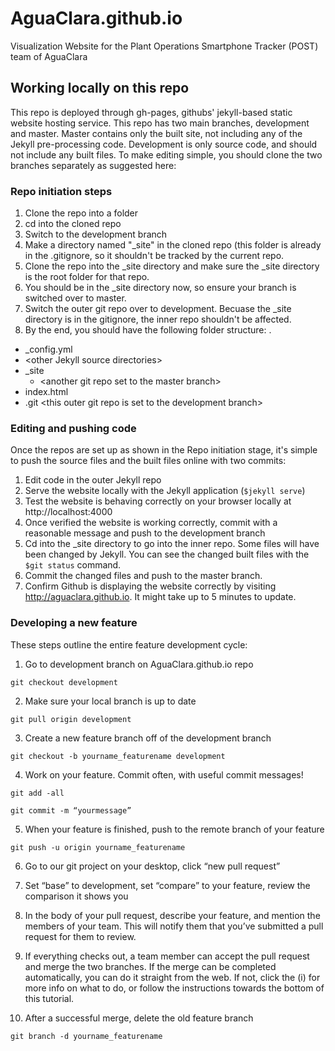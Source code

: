 # AguaClara.github.io
Visualization Website for the Plant Operations Smartphone Tracker (POST) team of AguaClara

## Working locally on this repo
This repo is deployed through gh-pages, githubs' jekyll-based static website hosting service. This repo has two main branches, development and master. Master contains only the built site, not including any of the Jekyll pre-processing code. Development is only source code, and should not include any built files. To make editing simple, you should clone the two branches separately as suggested here:

### Repo initiation steps

1. Clone the repo into a folder
2. cd into the cloned repo
3. Switch to the development branch
4. Make a directory named "_site" in the cloned repo (this folder is already in the .gitignore, so it shouldn't be tracked by the current repo.
5. Clone the repo into the _site directory and make sure the _site directory is the root folder for that repo. 
6. You should be in the _site directory now, so ensure your branch is switched over to master. 
7. Switch the outer git repo over to development. Becuase the _site directory is in the gitignore, the inner repo shouldn't be affected. 
8. By the end, you should have the following folder structure: 
.
- _config.yml
- \<other Jekyll source directories>
- _site  
   - \<another git repo set to the master branch>  
- index.html
- .git \<this outer git repo is set to the development branch>

### Editing and pushing code
Once the repos are set up as shown in the Repo initiation stage, it's simple to push the source files and the built files online with two commits:

1. Edit code in the outer Jekyll repo 
2. Serve the website locally with the Jekyll application (`$jekyll serve`)
3. Test the website is behaving correctly on your browser locally at http://localhost:4000
4. Once verified the website is working correctly, commit with a reasonable message and push to the development branch
5. Cd into the _site directory to go into the inner repo. Some files will have been changed by Jekyll. You can see the changed built files with the `$git status` command.
6. Commit the changed files and push to the master branch.
7. Confirm Github is displaying the website correctly by visiting http://aguaclara.github.io. It might take up to 5 minutes to update.

### Developing a new feature
These steps outline the entire feature development cycle:

1. Go to development branch on AguaClara.github.io repo

`git checkout development`

2. Make sure your local branch is up to date

`git pull origin development`

3. Create a new feature branch off of the development branch

`git checkout -b yourname_featurename development`

4. Work on your feature. Commit often, with useful commit messages!

`git add -all`

`git commit -m “yourmessage”`

5. When your feature is finished, push to the remote branch of your feature

`git push -u origin yourname_featurename`

6. Go to our git project on your desktop, click “new pull request”

7. Set “base” to development, set “compare” to your feature, review the comparison it shows you

8. In the body of your pull request, describe your feature, and mention the members of your team. This will notify them that you’ve submitted a pull request for them to review.

9. If everything checks out, a team member can accept the pull request and merge the two branches. If the merge can be completed automatically, you can do it straight from the web. If not, click the (i) for more info on what to do, or follow the instructions towards the bottom of this tutorial.

10. After a successful merge, delete the old feature branch

`git branch -d yourname_featurename`
